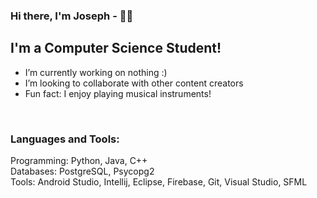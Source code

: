 ### Hi there, I'm Joseph - 👋🏻

## I'm a Computer Science Student!

- I’m currently working on nothing :)
- I’m looking to collaborate with other content creators
- Fun fact: I enjoy playing musical instruments!

<br />

### Languages and Tools:

Programming: Python, Java, C++
<br />
Databases: PostgreSQL, Psycopg2
<br />
Tools: Android Studio, Intellij, Eclipse, Firebase, Git, Visual Studio, SFML

